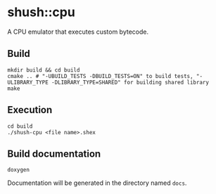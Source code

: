 # shush::cpu
A CPU emulator that executes custom bytecode.

## Build
```shell
mkdir build && cd build
cmake .. # "-UBUILD_TESTS -DBUILD_TESTS=ON" to build tests, "-ULIBRARY_TYPE -DLIBRARY_TYPE=SHARED" for building shared library
make
```

## Execution
```shell
cd build
./shush-cpu <file name>.shex
```

## Build documentation
```shell
doxygen
```
Documentation will be generated in the directory named `docs`.